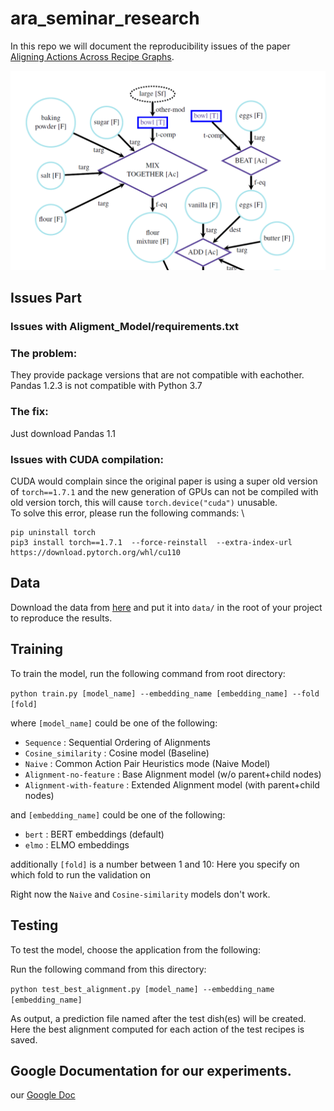 # ara_seminar_research

In this repo we will document the reproducibility issues of the paper [Aligning Actions Across Recipe Graphs](https://aclanthology.org/2021.emnlp-main.554/).

![ara_seminar_recipe_zoom.png](asset/recipe_zoom.png)

## Issues Part

### Issues with Aligment_Model/requirements.txt 

### The problem:
They provide package versions that are not compatible with eachother. Pandas 1.2.3 is not compatible with Python 3.7  

### The fix: 
Just download Pandas 1.1

### Issues with CUDA compilation:
CUDA would complain since the original paper is using a super old version of `torch==1.7.1` and the new generation of GPUs can not be compiled with old version torch, this will cause `torch.device("cuda")` unusable. \
To solve this error, please run the following commands:   \
```shell
pip uninstall torch
pip3 install torch==1.7.1  --force-reinstall  --extra-index-url https://download.pytorch.org/whl/cu110
```

## Data
Download the data from [here](https://github.com/interactive-cookbook/alignment-models/tree/main/data) and put it into `data/` in the root of your project to reproduce the results.


## Training
To train the model, run the following command from root directory:

`python train.py [model_name] --embedding_name [embedding_name] --fold [fold]`

where `[model_name]` could be one of the following:
- `Sequence` : Sequential Ordering of Alignments
- `Cosine_similarity` : Cosine model (Baseline)
- `Naive` :  Common Action Pair Heuristics mode (Naive Model)
- `Alignment-no-feature` : Base Alignment model (w/o parent+child nodes)
- `Alignment-with-feature` : Extended Alignment model (with parent+child nodes)

and `[embedding_name]` could be one of the following:
- `bert` : BERT embeddings (default)
- `elmo` : ELMO embeddings

additionally `[fold]` is a number between 1 and 10:
    Here you specify on which fold to run the validation on

Right now the `Naive` and `Cosine-similarity` models don't work.
    
## Testing
To test the model, choose the application from the following:

Run the following command from this directory:

`python test_best_alignment.py [model_name] --embedding_name [embedding_name]`

As output, a prediction file named after the test dish(es) will be created. Here the best alignment computed for each action of the test recipes is saved.

## Google Documentation for our experiments.
our [Google Doc](https://docs.google.com/document/d/1NwZypYE2r4qWeEWYPY2tegbrlSTPtCY4laGUlINOYp0/edit)

